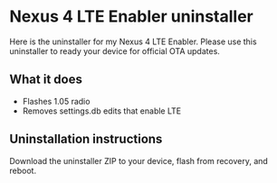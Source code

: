 Nexus 4 LTE Enabler uninstaller
===============================

Here is the uninstaller for my Nexus 4 LTE Enabler. Please use this uninstaller to ready your device for official OTA updates.


## What it does
* Flashes 1.05 radio
* Removes settings.db edits that enable LTE


## Uninstallation instructions
Download the uninstaller ZIP to your device, flash from recovery, and reboot.
